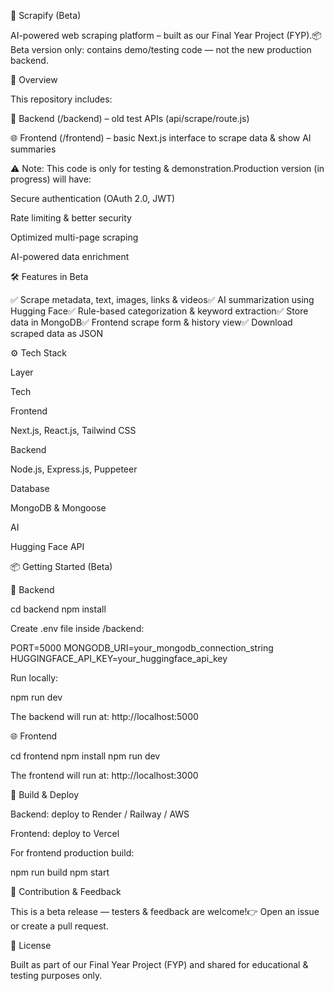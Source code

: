 <!-- # 🚀 Scrapify (Beta)

> AI-powered web scraping platform – built as our Final Year Project (FYP).  
> 📦 This **beta version** includes demo/testing code only – not the new production backend.

---

## 📂 Overview

This repository contains the **beta code** for Scrapify, including:
- 🧩 Backend (`/backend`) — old test APIs using `api/scrape/route.js`
- 🌐 Frontend (`/frontend`) — basic Next.js interface to scrape data & show AI summaries

⚠ **Note:** This is only for **testing and code demonstration**.  
The production version (in progress) will include:
- Secure authentication (OAuth 2.0, JWT)
- Rate limiting & advanced security
- Optimized multi-page scraping
- AI-powered data enrichment

---

## 🛠 Features in Beta

✅ Scrape metadata, text, images, links, and videos  
✅ AI summarization of scraped data (using Hugging Face)  
✅ Rule-based categorization & keyword extraction  
✅ Store scraped data in MongoDB  
✅ Frontend form & scrape history view  
✅ Download data in JSON

---

## ⚙ Tech Stack

| Layer     | Tech                                                         |
|----------|---------------------------------------------------------------|
| Frontend | **Next.js**, **React.js**, **Tailwind CSS**                   |
| Backend  | **Node.js**, **Express.js**, **Puppeteer**                    |
| Database | **MongoDB** & **Mongoose**                                    |
| AI       | **Hugging Face API** for summarization                        |

---

## 📦 Getting Started (Beta)

### 🔧 Backend

```bash
cd backend
npm install

Create .env file in /backend:

PORT=5000
MONGODB_URI=your_mongodb_connection_string
HUGGINGFACE_API_KEY=your_huggingface_api_key

Run locally:

npm run dev

The backend will run at: http://localhost:5000

### 🌐 Frontend 

cd frontend
npm install
Run locally:


npm run dev
The frontend will run at: http://localhost:3000

### 🚀 Build & Deploy  
For backend: deploy to Render / Railway / AWS
For frontend: build and deploy to Vercel


# Frontend production build
npm run build
npm start


### 🤝 Contribution & Feedback 
As this is a beta release, we welcome feedback and testers!
👉 Please open an issue or pull request.

### 📄 License
This project is part of our Final Year Project (FYP) and is shared for educational & testing purposes only. -->









🚀 Scrapify (Beta)

AI-powered web scraping platform – built as our Final Year Project (FYP).📦 Beta version only: contains demo/testing code — not the new production backend.

📂 Overview

This repository includes:

🧩 Backend (/backend) – old test APIs (api/scrape/route.js)

🌐 Frontend (/frontend) – basic Next.js interface to scrape data & show AI summaries

⚠ Note: This code is only for testing & demonstration.Production version (in progress) will have:

Secure authentication (OAuth 2.0, JWT)

Rate limiting & better security

Optimized multi-page scraping

AI-powered data enrichment

🛠 Features in Beta

✅ Scrape metadata, text, images, links & videos✅ AI summarization using Hugging Face✅ Rule-based categorization & keyword extraction✅ Store data in MongoDB✅ Frontend scrape form & history view✅ Download scraped data as JSON

⚙ Tech Stack

Layer

Tech

Frontend

Next.js, React.js, Tailwind CSS

Backend

Node.js, Express.js, Puppeteer

Database

MongoDB & Mongoose

AI

Hugging Face API

📦 Getting Started (Beta)

🔧 Backend

cd backend
npm install

Create .env file inside /backend:

PORT=5000
MONGODB_URI=your_mongodb_connection_string
HUGGINGFACE_API_KEY=your_huggingface_api_key

Run locally:

npm run dev

The backend will run at: http://localhost:5000

🌐 Frontend

cd frontend
npm install
npm run dev

The frontend will run at: http://localhost:3000

🚀 Build & Deploy

Backend: deploy to Render / Railway / AWS

Frontend: deploy to Vercel

For frontend production build:

npm run build
npm start

🤝 Contribution & Feedback

This is a beta release — testers & feedback are welcome!👉 Open an issue or create a pull request.

📄 License

Built as part of our Final Year Project (FYP) and shared for educational & testing purposes only.

